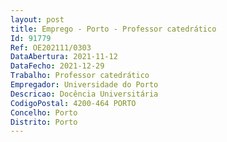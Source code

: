 ```yaml
--- 
layout: post
title: Emprego - Porto - Professor catedrático
Id: 91779
Ref: OE202111/0303
DataAbertura: 2021-11-12
DataFecho: 2021-12-29
Trabalho: Professor catedrático
Empregador: Universidade do Porto
Descricao: Docência Universitária
CodigoPostal: 4200-464 PORTO
Concelho: Porto
Distrito: Porto
--- 
```

